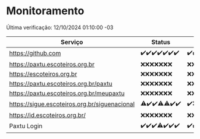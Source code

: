 # Monitoramento

Última verificação: 12/10/2024 01:10:00 -03

|Serviço|Status|Últimas 24h|
|---|---|---|
|https://github.com|<span title="2024-10-05: OK=23">✔️</span><span title="2024-10-06: OK=23">✔️</span><span title="2024-10-07: OK=23">✔️</span><span title="2024-10-08: OK=23">✔️</span><span title="2024-10-09: OK=23">✔️</span><span title="2024-10-10: OK=23">✔️</span><span title="2024-10-11: OK=3">✔️</span>|<span title="11/10/2024 01:10:00 -03 : 200">✔️</span><span title="11/10/2024 02:08:00 -03 : 200">✔️</span><span title="11/10/2024 03:12:00 -03 : 200">✔️</span><span title="11/10/2024 04:08:00 -03 : 200">✔️</span><span title="11/10/2024 05:11:00 -03 : 200">✔️</span><span title="11/10/2024 06:09:00 -03 : 200">✔️</span><span title="11/10/2024 07:08:00 -03 : 200">✔️</span><span title="11/10/2024 08:06:00 -03 : 200">✔️</span><span title="11/10/2024 09:14:00 -03 : 200">✔️</span><span title="11/10/2024 10:14:00 -03 : 200">✔️</span><span title="11/10/2024 11:07:00 -03 : 200">✔️</span><span title="11/10/2024 12:07:00 -03 : 200">✔️</span><span title="11/10/2024 13:09:00 -03 : 200">✔️</span><span title="11/10/2024 14:07:00 -03 : 200">✔️</span><span title="11/10/2024 15:10:00 -03 : 200">✔️</span><span title="11/10/2024 16:06:00 -03 : 200">✔️</span><span title="11/10/2024 17:08:00 -03 : 200">✔️</span><span title="11/10/2024 18:09:00 -03 : 200">✔️</span><span title="11/10/2024 19:07:00 -03 : 200">✔️</span><span title="11/10/2024 20:07:00 -03 : 200">✔️</span><span title="11/10/2024 21:38:00 -03 : 200">✔️</span><span title="11/10/2024 23:07:00 -03 : 200">✔️</span><span title="12/10/2024 00:11:00 -03 : 200">✔️</span><span title="12/10/2024 01:09:00 -03 : 200">✔️</span>|
|https://paxtu.escoteiros.org.br|<span title="2024-10-05: Falhas=23">❌</span><span title="2024-10-06: Falhas=23">❌</span><span title="2024-10-07: Falhas=23">❌</span><span title="2024-10-08: Falhas=23">❌</span><span title="2024-10-09: Falhas=23">❌</span><span title="2024-10-10: Falhas=23">❌</span><span title="2024-10-11: Falhas=3">❌</span>|<span title="11/10/2024 01:10:00 -03 : 403">❌</span><span title="11/10/2024 02:08:00 -03 : 403">❌</span><span title="11/10/2024 03:12:00 -03 : 403">❌</span><span title="11/10/2024 04:08:00 -03 : 403">❌</span><span title="11/10/2024 05:11:00 -03 : 403">❌</span><span title="11/10/2024 06:09:00 -03 : 403">❌</span><span title="11/10/2024 07:08:00 -03 : 403">❌</span><span title="11/10/2024 08:06:00 -03 : 403">❌</span><span title="11/10/2024 09:14:00 -03 : 403">❌</span><span title="11/10/2024 10:14:00 -03 : 403">❌</span><span title="11/10/2024 11:07:00 -03 : 403">❌</span><span title="11/10/2024 12:07:00 -03 : 403">❌</span><span title="11/10/2024 13:09:00 -03 : 403">❌</span><span title="11/10/2024 14:07:00 -03 : 403">❌</span><span title="11/10/2024 15:10:00 -03 : 403">❌</span><span title="11/10/2024 16:06:00 -03 : 403">❌</span><span title="11/10/2024 17:08:00 -03 : 403">❌</span><span title="11/10/2024 18:09:00 -03 : 403">❌</span><span title="11/10/2024 19:07:00 -03 : 403">❌</span><span title="11/10/2024 20:07:00 -03 : 403">❌</span><span title="11/10/2024 21:38:00 -03 : 403">❌</span><span title="11/10/2024 23:07:00 -03 : 403">❌</span><span title="12/10/2024 00:11:00 -03 : 403">❌</span><span title="12/10/2024 01:09:00 -03 : 403">❌</span>|
|https://escoteiros.org.br|<span title="2024-10-05: Falhas=23">❌</span><span title="2024-10-06: Falhas=23">❌</span><span title="2024-10-07: Falhas=23">❌</span><span title="2024-10-08: Falhas=23">❌</span><span title="2024-10-09: Falhas=23">❌</span><span title="2024-10-10: Falhas=23">❌</span><span title="2024-10-11: Falhas=3">❌</span>|<span title="11/10/2024 01:10:00 -03 : 403">❌</span><span title="11/10/2024 02:08:00 -03 : 403">❌</span><span title="11/10/2024 03:12:00 -03 : 403">❌</span><span title="11/10/2024 04:08:00 -03 : 403">❌</span><span title="11/10/2024 05:11:00 -03 : 403">❌</span><span title="11/10/2024 06:09:00 -03 : 403">❌</span><span title="11/10/2024 07:08:00 -03 : 403">❌</span><span title="11/10/2024 08:06:00 -03 : 403">❌</span><span title="11/10/2024 09:14:00 -03 : 403">❌</span><span title="11/10/2024 10:14:00 -03 : 403">❌</span><span title="11/10/2024 11:07:00 -03 : 403">❌</span><span title="11/10/2024 12:07:00 -03 : 403">❌</span><span title="11/10/2024 13:09:00 -03 : 403">❌</span><span title="11/10/2024 14:07:00 -03 : 403">❌</span><span title="11/10/2024 15:10:00 -03 : 403">❌</span><span title="11/10/2024 16:06:00 -03 : 403">❌</span><span title="11/10/2024 17:08:00 -03 : 403">❌</span><span title="11/10/2024 18:09:00 -03 : 403">❌</span><span title="11/10/2024 19:07:00 -03 : 403">❌</span><span title="11/10/2024 20:07:00 -03 : 403">❌</span><span title="11/10/2024 21:38:00 -03 : 403">❌</span><span title="11/10/2024 23:07:00 -03 : 403">❌</span><span title="12/10/2024 00:11:00 -03 : 403">❌</span><span title="12/10/2024 01:10:00 -03 : 403">❌</span>|
|https://paxtu.escoteiros.org.br/paxtu|<span title="2024-10-05: Falhas=23">❌</span><span title="2024-10-06: Falhas=23">❌</span><span title="2024-10-07: Falhas=23">❌</span><span title="2024-10-08: Falhas=23">❌</span><span title="2024-10-09: Falhas=23">❌</span><span title="2024-10-10: Falhas=23">❌</span><span title="2024-10-11: Falhas=3">❌</span>|<span title="11/10/2024 01:10:00 -03 : 403">❌</span><span title="11/10/2024 02:08:00 -03 : 403">❌</span><span title="11/10/2024 03:12:00 -03 : 403">❌</span><span title="11/10/2024 04:08:00 -03 : 403">❌</span><span title="11/10/2024 05:11:00 -03 : 403">❌</span><span title="11/10/2024 06:09:00 -03 : 403">❌</span><span title="11/10/2024 07:08:00 -03 : 403">❌</span><span title="11/10/2024 08:06:00 -03 : 403">❌</span><span title="11/10/2024 09:14:00 -03 : 403">❌</span><span title="11/10/2024 10:14:00 -03 : 403">❌</span><span title="11/10/2024 11:07:00 -03 : 403">❌</span><span title="11/10/2024 12:07:00 -03 : 403">❌</span><span title="11/10/2024 13:09:00 -03 : 403">❌</span><span title="11/10/2024 14:07:00 -03 : 403">❌</span><span title="11/10/2024 15:10:00 -03 : 403">❌</span><span title="11/10/2024 16:06:00 -03 : 403">❌</span><span title="11/10/2024 17:08:00 -03 : 403">❌</span><span title="11/10/2024 18:09:00 -03 : 403">❌</span><span title="11/10/2024 19:07:00 -03 : 403">❌</span><span title="11/10/2024 20:07:00 -03 : 403">❌</span><span title="11/10/2024 21:38:00 -03 : 403">❌</span><span title="11/10/2024 23:07:00 -03 : 403">❌</span><span title="12/10/2024 00:11:00 -03 : 403">❌</span><span title="12/10/2024 01:10:00 -03 : 403">❌</span>|
|https://paxtu.escoteiros.org.br/meupaxtu|<span title="2024-10-05: Falhas=23">❌</span><span title="2024-10-06: Falhas=23">❌</span><span title="2024-10-07: Falhas=23">❌</span><span title="2024-10-08: Falhas=23">❌</span><span title="2024-10-09: Falhas=23">❌</span><span title="2024-10-10: Falhas=23">❌</span><span title="2024-10-11: Falhas=3">❌</span>|<span title="11/10/2024 01:10:00 -03 : 403">❌</span><span title="11/10/2024 02:08:00 -03 : 403">❌</span><span title="11/10/2024 03:12:00 -03 : 403">❌</span><span title="11/10/2024 04:08:00 -03 : 403">❌</span><span title="11/10/2024 05:11:00 -03 : 403">❌</span><span title="11/10/2024 06:09:00 -03 : 403">❌</span><span title="11/10/2024 07:08:00 -03 : 403">❌</span><span title="11/10/2024 08:06:00 -03 : 403">❌</span><span title="11/10/2024 09:14:00 -03 : 403">❌</span><span title="11/10/2024 10:14:00 -03 : 403">❌</span><span title="11/10/2024 11:07:00 -03 : 403">❌</span><span title="11/10/2024 12:07:00 -03 : 403">❌</span><span title="11/10/2024 13:09:00 -03 : 403">❌</span><span title="11/10/2024 14:07:00 -03 : 403">❌</span><span title="11/10/2024 15:10:00 -03 : 403">❌</span><span title="11/10/2024 16:06:00 -03 : 403">❌</span><span title="11/10/2024 17:08:00 -03 : 403">❌</span><span title="11/10/2024 18:09:00 -03 : 403">❌</span><span title="11/10/2024 19:07:00 -03 : 403">❌</span><span title="11/10/2024 20:07:00 -03 : 403">❌</span><span title="11/10/2024 21:38:00 -03 : 403">❌</span><span title="11/10/2024 23:07:00 -03 : 403">❌</span><span title="12/10/2024 00:11:00 -03 : 403">❌</span><span title="12/10/2024 01:10:00 -03 : 403">❌</span>|
|https://sigue.escoteiros.org.br/siguenacional|<span title="2024-10-05: OK=22, Falhas=1">⚠️</span><span title="2024-10-06: OK=23">✔️</span><span title="2024-10-07: OK=23">✔️</span><span title="2024-10-08: OK=22, Falhas=1">⚠️</span><span title="2024-10-09: OK=22, Falhas=1">⚠️</span><span title="2024-10-10: OK=23">✔️</span><span title="2024-10-11: OK=3">✔️</span>|<span title="11/10/2024 01:10:00 -03 : 200">✔️</span><span title="11/10/2024 02:08:00 -03 : 0">❌</span><span title="11/10/2024 03:12:00 -03 : 200">✔️</span><span title="11/10/2024 04:08:00 -03 : 200">✔️</span><span title="11/10/2024 05:11:00 -03 : 200">✔️</span><span title="11/10/2024 06:09:00 -03 : 200">✔️</span><span title="11/10/2024 07:08:00 -03 : 200">✔️</span><span title="11/10/2024 08:06:00 -03 : 200">✔️</span><span title="11/10/2024 09:14:00 -03 : 200">✔️</span><span title="11/10/2024 10:14:00 -03 : 200">✔️</span><span title="11/10/2024 11:07:00 -03 : 200">✔️</span><span title="11/10/2024 12:07:00 -03 : 200">✔️</span><span title="11/10/2024 13:09:00 -03 : 200">✔️</span><span title="11/10/2024 14:07:00 -03 : 200">✔️</span><span title="11/10/2024 15:10:00 -03 : 200">✔️</span><span title="11/10/2024 16:06:00 -03 : 200">✔️</span><span title="11/10/2024 17:08:00 -03 : 200">✔️</span><span title="11/10/2024 18:09:00 -03 : 200">✔️</span><span title="11/10/2024 19:07:00 -03 : 200">✔️</span><span title="11/10/2024 20:07:00 -03 : 200">✔️</span><span title="11/10/2024 21:38:00 -03 : 200">✔️</span><span title="11/10/2024 23:07:00 -03 : 200">✔️</span><span title="12/10/2024 00:11:00 -03 : 200">✔️</span><span title="12/10/2024 01:10:00 -03 : 200">✔️</span>|
|https://id.escoteiros.org.br/|<span title="2024-10-05: Falhas=23">❌</span><span title="2024-10-06: Falhas=23">❌</span><span title="2024-10-07: Falhas=23">❌</span><span title="2024-10-08: Falhas=23">❌</span><span title="2024-10-09: Falhas=23">❌</span><span title="2024-10-10: Falhas=23">❌</span><span title="2024-10-11: Falhas=3">❌</span>|<span title="11/10/2024 01:10:00 -03 : 403">❌</span><span title="11/10/2024 02:08:00 -03 : 403">❌</span><span title="11/10/2024 03:12:00 -03 : 403">❌</span><span title="11/10/2024 04:08:00 -03 : 403">❌</span><span title="11/10/2024 05:11:00 -03 : 403">❌</span><span title="11/10/2024 06:09:00 -03 : 403">❌</span><span title="11/10/2024 07:08:00 -03 : 403">❌</span><span title="11/10/2024 08:06:00 -03 : 403">❌</span><span title="11/10/2024 09:14:00 -03 : 403">❌</span><span title="11/10/2024 10:14:00 -03 : 403">❌</span><span title="11/10/2024 11:07:00 -03 : 403">❌</span><span title="11/10/2024 12:07:00 -03 : 403">❌</span><span title="11/10/2024 13:09:00 -03 : 403">❌</span><span title="11/10/2024 14:07:00 -03 : 403">❌</span><span title="11/10/2024 15:10:00 -03 : 403">❌</span><span title="11/10/2024 16:06:00 -03 : 403">❌</span><span title="11/10/2024 17:08:00 -03 : 403">❌</span><span title="11/10/2024 18:09:00 -03 : 403">❌</span><span title="11/10/2024 19:07:00 -03 : 403">❌</span><span title="11/10/2024 20:07:00 -03 : 403">❌</span><span title="11/10/2024 21:38:00 -03 : 403">❌</span><span title="11/10/2024 23:07:00 -03 : 403">❌</span><span title="12/10/2024 00:11:00 -03 : 403">❌</span><span title="12/10/2024 01:10:00 -03 : 403">❌</span>|
|Paxtu Login|<span title="2024-10-05: OK=23">✔️</span><span title="2024-10-06: OK=23">✔️</span><span title="2024-10-07: OK=23">✔️</span><span title="2024-10-08: OK=22, Falhas=1">⚠️</span><span title="2024-10-09: OK=23">✔️</span><span title="2024-10-10: OK=23">✔️</span><span title="2024-10-11: OK=3">✔️</span>|<span title="11/10/2024 01:10:00 -03 : 200">✔️</span><span title="11/10/2024 02:08:00 -03 : 200">✔️</span><span title="11/10/2024 03:12:00 -03 : 200">✔️</span><span title="11/10/2024 04:08:00 -03 : 200">✔️</span><span title="11/10/2024 05:11:00 -03 : 200">✔️</span><span title="11/10/2024 06:09:00 -03 : 200">✔️</span><span title="11/10/2024 07:08:00 -03 : 200">✔️</span><span title="11/10/2024 08:06:00 -03 : 200">✔️</span><span title="11/10/2024 09:14:00 -03 : 200">✔️</span><span title="11/10/2024 10:14:00 -03 : 200">✔️</span><span title="11/10/2024 11:07:00 -03 : 200">✔️</span><span title="11/10/2024 12:07:00 -03 : 200">✔️</span><span title="11/10/2024 13:09:00 -03 : 200">✔️</span><span title="11/10/2024 14:07:00 -03 : 200">✔️</span><span title="11/10/2024 15:10:00 -03 : 200">✔️</span><span title="11/10/2024 16:06:00 -03 : 200">✔️</span><span title="11/10/2024 17:08:00 -03 : 200">✔️</span><span title="11/10/2024 18:09:00 -03 : 200">✔️</span><span title="11/10/2024 19:07:00 -03 : 200">✔️</span><span title="11/10/2024 20:07:00 -03 : 200">✔️</span><span title="11/10/2024 21:38:00 -03 : 200">✔️</span><span title="11/10/2024 23:07:00 -03 : 200">✔️</span><span title="12/10/2024 00:11:00 -03 : 200">✔️</span><span title="12/10/2024 01:10:00 -03 : 200">✔️</span>|
